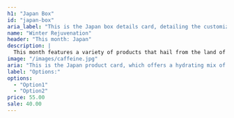 ```yaml
---
h1: "Japan Box"
id: "japan-box"
aria_label: "This is the Japan box details card, detailing the customizability of this product, and allowing you to add it to your cart"
name: "Winter Rejuvenation"
header: "This month: Japan"
description: |
  This month features a variety of products that hail from the land of the rising sun. Cleansing oils, overnight creams, masks, and essences, this box has everything you need and more.
image: "/images/caffeine.jpg"
aria: "This is the Japan product card, which offers a hydrating mix of skincare options, perfect to combat that winter dryness. Click on it for product details."
label: "Options:"
options:
  - "Option1"
  - "Option2"
price: 55.00
sale: 40.00
---
```

